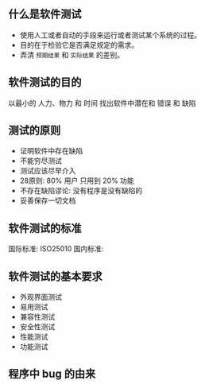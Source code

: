 ## 什么是软件测试
- 使用人工或者自动的手段来运行或者测试某个系统的过程。
- 目的在于检验它是否满足规定的需求。
- 弄清 `预期结果` 和 `实际结果` 的差别。

## 软件测试的目的
以最小的 人力、物力 和 时间 找出软件中潜在和 错误 和  缺陷

## 测试的原则
- 证明软件中存在缺陷
- 不能穷尽测试
- 测试应该尽早介入
- 28原则: 80% 用户 只用到 20% 功能
- 不存在缺陷谬论: 没有程序是没有缺陷的
- 妥善保存一切文档

## 软件测试的标准
 国际标准: ISO25010
 国内标准: 

## 软件测试的基本要求

- 外观界面测试
- 易用测试
- 兼容性测试
- 安全性测试
- 性能测试
- 功能测试



## 程序中 bug 的由来
